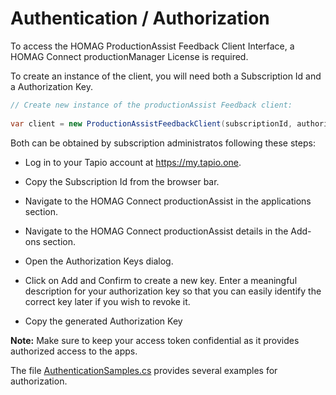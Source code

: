 # Authentication / Authorization

To access the HOMAG ProductionAssist Feedback Client Interface, a HOMAG Connect productionManager License is required.

To create an instance of the client, you will need both a Subscription Id and a Authorization Key. 

```c#
// Create new instance of the productionAssist Feedback client:
            
var client = new ProductionAssistFeedbackClient(subscriptionId, authorizationKey);
``` 

Both can be obtained by subscription administratos following these steps:

- Log in to your Tapio account at https://my.tapio.one.

- Copy the Subscription Id from the browser bar.

- Navigate to the HOMAG Connect productionAssist in the applications section.

- Navigate to the HOMAG Connect productionAssist details in the Add-ons section.

- Open the Authorization Keys dialog.

- Click on Add and Confirm to create a new key. 
Enter a meaningful description for your authorization key so that you can easily identify the correct key later if you wish to revoke it.
- Copy the generated Authorization Key

<strong>Note:</strong> Make sure to keep your access token confidential as it provides authorized access to the apps.

The file [AuthenticationSamples.cs](AuthenticationSamples.cs)  provides several examples for authorization. 
